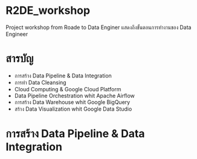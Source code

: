 # R2DE_workshop
Project workshop from Roade to Data Enginer
แสดงถึงขั้นตอนการทำงานของ Data Engineer 

# สารบัญ
* การสร้าง Data Pipeline & Data Integration
* การทำ Data Cleansing
* Cloud Computing & Google Cloud Platform
* Data Pipeline Orchestration whit Apache Airflow
* การสร้าง Data Warehouse whit Google BigQuery
* สร้าง Data Visualization whit Google Data Studio

# การสร้าง Data Pipeline & Data Integration
